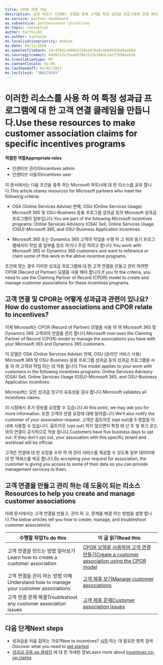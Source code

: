 ```yaml
---
title: CPOR 연결 개요
description: 요청 파트너 (CPOR) 모델을 통해 고객을 특정 성과급 프로그램에 연결 해야 하는 파트너를 위한 리소스에 대해 알아보세요.
ms.service: partner-dashboard
ms.subservice: partnercenter-incentives
ms.topic: conceptual
author: Karthic83
ms.author: kashanum
ms.localizationpriority: medium
ms.date: 09/11/2020
ms.openlocfilehash: 24c439d1c90663130e1676e8ceb6d503be5ea30d
ms.sourcegitcommit: 6498c57e75aa097861523b206dc142f789deeb36
ms.translationtype: MT
ms.contentlocale: ko-KR
ms.lasthandoff: 04/02/2021
ms.locfileid: "106179193"
---
```

# <a name="use-these-resources-to-make-customer-association-claims-for-specific-incentives-programs"></a><span data-ttu-id="42ab9-103">이러한 리소스를 사용 하 여 특정 성과급 프로그램에 대 한 고객 연결 클레임을 만듭니다.</span><span class="sxs-lookup"><span data-stu-id="42ab9-103">Use these resources to make customer association claims for specific incentives programs</span></span>

<span data-ttu-id="42ab9-104">**적절한 역할**</span><span class="sxs-lookup"><span data-stu-id="42ab9-104">**Appropriate roles**</span></span>

- <span data-ttu-id="42ab9-105">인센티브 관리자</span><span class="sxs-lookup"><span data-stu-id="42ab9-105">Incentives admin</span></span>
- <span data-ttu-id="42ab9-106">인센티브 사용자</span><span class="sxs-lookup"><span data-stu-id="42ab9-106">Incentives user</span></span>

<span data-ttu-id="42ab9-107">이 문서에서는 다음 조건을 충족 하는 Microsoft 파트너에 대 한 리소스를 공유 합니다.</span><span class="sxs-lookup"><span data-stu-id="42ab9-107">This article shares resources for Microsoft partners who meet the following criteria:</span></span>

- <span data-ttu-id="42ab9-108">OSA (Online Services Advise) 판매, OSU (Online Services Usage) Microsoft 365 및 OSU-Business 응용 프로그램 성과급 등의 Microsoft 성과급 프로그램의 일부입니다.</span><span class="sxs-lookup"><span data-stu-id="42ab9-108">You are part of the following Microsoft incentives programs: Online Services Advisory (OSA) Sell, Online Services Usage (OSU)-Microsoft 365, and OSU-Business Application incentives.</span></span>

- <span data-ttu-id="42ab9-109">Microsoft 365 또는 Dynamics 365 고객의 작업을 수행 하 고 위의 동기 프로그램에서이 작업 중 일부를 참조 하거나 주장 하려고 합니다.</span><span class="sxs-lookup"><span data-stu-id="42ab9-109">You work with Microsoft 365 or Dynamics 365 customers and want to reference or claim some of this work in the above incentive programs.</span></span>

<span data-ttu-id="42ab9-110">조건에 맞는 경우 이러한 성과급 프로그램에 대 한 고객 연결을 만들고 관리 하려면 CPOR (Record of Partner) 모델을 사용 해야 합니다.</span><span class="sxs-lookup"><span data-stu-id="42ab9-110">If you fit the criteria, you need to use the Claiming Partner of Record (CPOR) model to create and manage customer associations for these incentives programs.</span></span>
 
## <a name="how-do-customer-associations-and-cpor-relate-to-incentives"></a><span data-ttu-id="42ab9-111">고객 연결 및 CPOR는 어떻게 성과급과 관련이 있나요?</span><span class="sxs-lookup"><span data-stu-id="42ab9-111">How do customer associations and CPOR relate to incentives?</span></span>

<span data-ttu-id="42ab9-112">이제 Microsoft는 CPOR (Record of Partner) 모델을 사용 하 여 Microsoft 365 및 Dynamics 365 고객과의 연결을 관리 합니다.</span><span class="sxs-lookup"><span data-stu-id="42ab9-112">Microsoft now uses the Claiming Partner of Record (CPOR) model to manage the associations you have with your Microsoft 365 and Dynamics 365 customers.</span></span>

<span data-ttu-id="42ab9-113">이 모델은 OSA (Online Services Advise) 판매, OSU (온라인 서비스 사용) Microsoft 365 및 OSU-Business 응용 프로그램 성과급 등의 성과급 프로그램을 사용 하 여 고객과 작업 하는 데 적용 됩니다.</span><span class="sxs-lookup"><span data-stu-id="42ab9-113">This model applies to your work with customers in the following incentives programs: Online Services Advisory (OSA) Sell, Online Services Usage (OSU)-Microsoft 365, and OSU-Business Application incentives.</span></span>

<span data-ttu-id="42ab9-114">Microsoft는 모든 성과급 청구의 유효성을 검사 합니다.</span><span class="sxs-lookup"><span data-stu-id="42ab9-114">Microsoft validates all incentives claims.</span></span>

<span data-ttu-id="42ab9-115">이 시점에서 추가 정보를 요청할 수 있습니다.</span><span class="sxs-lookup"><span data-stu-id="42ab9-115">At this point, we may ask you for more information.</span></span> <span data-ttu-id="42ab9-116">또한 고객의 연결 요청에 대해 알려줍니다.</span><span class="sxs-lookup"><span data-stu-id="42ab9-116">We'll also notify the customer of your association request.</span></span> <span data-ttu-id="42ab9-117">고객은 옵트아웃 (opt out)을 5 영업일 이내에 사용할 수 있습니다. 옵트아웃 (opt out) 하지 않으면이 특정 테 넌 트 및 워크 로드와의 연결이 공식적으로 적용 됩니다.</span><span class="sxs-lookup"><span data-stu-id="42ab9-117">Customers have five business days to opt out. If they don't opt out, your association with this specific tenant and workload will be official.</span></span>

<span data-ttu-id="42ab9-118">고객은 연결에 대 한 요청을 수락 하 여 관리 서비스를 제공할 수 있도록 일부 데이터에 대 한 액세스를 제공 합니다.</span><span class="sxs-lookup"><span data-stu-id="42ab9-118">By accepting your request for association, the customer is giving you access to some of their data so you can provide management services to them.</span></span> 

## <a name="resources-to-help-you-create-and-manage-customer-associations"></a><span data-ttu-id="42ab9-119">고객 연결을 만들고 관리 하는 데 도움이 되는 리소스</span><span class="sxs-lookup"><span data-stu-id="42ab9-119">Resources to help you create and manage customer associations</span></span>

<span data-ttu-id="42ab9-120">아래 문서에서는 고객 연결을 만들고, 관리 하 고, 문제를 해결 하는 방법을 설명 합니다.</span><span class="sxs-lookup"><span data-stu-id="42ab9-120">The below articles tell you how to create, manage, and troubleshoot customer associations.</span></span>

|  <span data-ttu-id="42ab9-121">**수행할 작업**</span><span class="sxs-lookup"><span data-stu-id="42ab9-121">**To do this**</span></span>  |  <span data-ttu-id="42ab9-122">**이 글 읽기**</span><span class="sxs-lookup"><span data-stu-id="42ab9-122">**Read this**</span></span>  |
|--------------|-----------|
| <span data-ttu-id="42ab9-123">고객 연결을 만드는 방법 알아보기</span><span class="sxs-lookup"><span data-stu-id="42ab9-123">Learn how to create a customer association</span></span>  | [<span data-ttu-id="42ab9-124">CPOR 모델을 사용하여 고객 연결 만들기</span><span class="sxs-lookup"><span data-stu-id="42ab9-124">Create a customer association using the CPOR model</span></span>](submit-osa-claim.md)  |
|<span data-ttu-id="42ab9-125">고객 연결을 관리 하는 방법 이해</span><span class="sxs-lookup"><span data-stu-id="42ab9-125">Understand how to manage your customer associations</span></span>  | [<span data-ttu-id="42ab9-126">고객 제휴 보기</span><span class="sxs-lookup"><span data-stu-id="42ab9-126">Manage customer associations</span></span>](incentives-manage-customer-associations.md)  |
|<span data-ttu-id="42ab9-127">고객 연결 문제 해결</span><span class="sxs-lookup"><span data-stu-id="42ab9-127">Troubleshoot any customer association issues</span></span>  | [<span data-ttu-id="42ab9-128">고객 제휴 문제</span><span class="sxs-lookup"><span data-stu-id="42ab9-128">Customer association issues</span></span>](incentives-customer-association-issues.md)  |

## <a name="next-steps"></a><span data-ttu-id="42ab9-129">다음 단계</span><span class="sxs-lookup"><span data-stu-id="42ab9-129">Next steps</span></span>

- <span data-ttu-id="42ab9-130">성과급을 처음 접하는 가요?</span><span class="sxs-lookup"><span data-stu-id="42ab9-130">New to incentives?</span></span> <span data-ttu-id="42ab9-131">[시작](incentives-get-started-intro.md) 하는 데 필요한 항목 검색</span><span class="sxs-lookup"><span data-stu-id="42ab9-131">Discover what you need to [get started](incentives-get-started-intro.md)</span></span>
- <span data-ttu-id="42ab9-132">[성과급 공동 op 클레임](claims-overview.md) 에 대 한 자세한 정보</span><span class="sxs-lookup"><span data-stu-id="42ab9-132">Learn more about [incentives co-op claims](claims-overview.md)</span></span>
